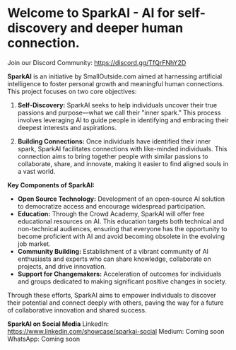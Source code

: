 # Welcome to SparkAI - AI for self-discovery and deeper human connection.

Join our Discord Community: https://discord.gg/TfQrFNhY2D

**SparkAI** is an initiative by SmallOutside.com aimed at harnessing artificial intelligence to foster personal growth and meaningful human connections. This project focuses on two core objectives:

1. **Self-Discovery:** SparkAI seeks to help individuals uncover their true passions and purpose—what we call their "inner spark." This process involves leveraging AI to guide people in identifying and embracing their deepest interests and aspirations.

2. **Building Connections:** Once individuals have identified their inner spark, SparkAI facilitates connections with like-minded individuals. This connection aims to bring together people with similar passions to collaborate, share, and innovate, making it easier to find aligned souls in a vast world.

**Key Components of SparkAI:**

- **Open Source Technology:** Development of an open-source AI solution to democratize access and encourage widespread participation.
- **Education:** Through the Crowd Academy, SparkAI will offer free educational resources on AI. This education targets both technical and non-technical audiences, ensuring that everyone has the opportunity to become proficient with AI and avoid becoming obsolete in the evolving job market.
- **Community Building:** Establishment of a vibrant community of AI enthusiasts and experts who can share knowledge, collaborate on projects, and drive innovation.
- **Support for Changemakers:** Acceleration of outcomes for individuals and groups dedicated to making significant positive changes in society.

Through these efforts, SparkAI aims to empower individuals to discover their potential and connect deeply with others, paving the way for a future of collaborative innovation and shared success.

**SparkAI on Social Media**
LinkedIn: https://www.linkedin.com/showcase/sparkai-social
Medium: Coming soon
WhatsApp: Coming soon
